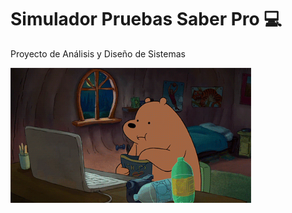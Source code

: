# Simulador Pruebas Saber Pro 💻
Proyecto de Análisis y Diseño de Sistemas

<img src="https://github.com/darsaveli/Mariam/blob/main/1479814528_webarebears.gif" width="385px" align="center">
